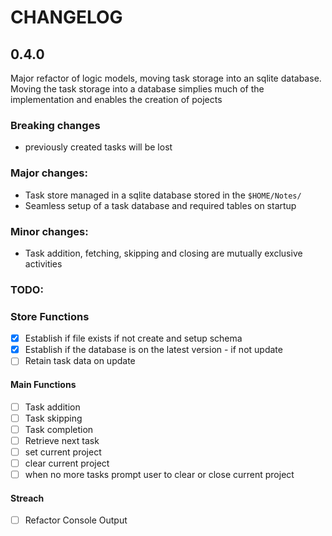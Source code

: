 # CHANGELOG

## 0.4.0
Major refactor of logic models, moving task storage into an sqlite database.
Moving the task storage into a database simplies much of the implementation and enables the creation of pojects

### Breaking changes
- previously created tasks will be lost

### Major changes:
- Task store managed in a sqlite database stored in the `$HOME/Notes/`
- Seamless setup of a task database and required tables on startup

### Minor changes:
- Task addition, fetching, skipping and closing are mutually exclusive activities

### TODO:

### Store Functions
- [x] Establish if file exists if not create and setup schema
- [x] Establish if the database is on the latest version - if not update
- [ ] Retain task data on update

#### Main Functions
- [ ] Task addition
- [ ] Task skipping
- [ ] Task completion
- [ ] Retrieve next task
- [ ] set current project
- [ ] clear current project
- [ ] when no more tasks prompt user to clear or close current project

#### Streach
- [ ] Refactor Console Output
